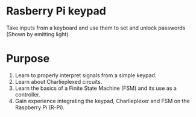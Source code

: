 # Rasberry Pi keypad
Take inputs from a keyboard and use them to set and unlock passwords (Shown by emitting light)



# Purpose
1. Learn to properly interpret signals from a simple keypad.
2. Learn about Charlieplexed circuits.
3. Learn the basics of a Finite State Machine (FSM) and its use as a controller.
4. Gain experience integrating the keypad, Charlieplexer and FSM on the Raspberry Pi (R-Pi).

